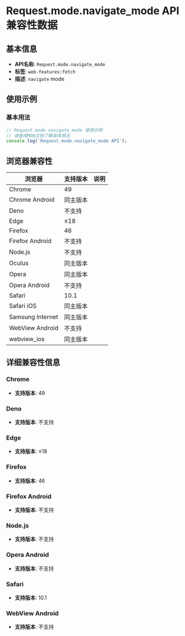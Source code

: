 # Request.mode.navigate_mode API 兼容性数据

## 基本信息

- **API名称**: `Request.mode.navigate_mode`
- **标签**: `web-features:fetch`
- **描述**: `navigate` mode

## 使用示例

### 基本用法

```javascript
// Request.mode.navigate_mode 使用示例
// 请查阅MDN文档了解具体用法
console.log('Request.mode.navigate_mode API');
```

## 浏览器兼容性

| 浏览器 | 支持版本 | 说明 |
|--------|----------|------|
| Chrome | 49 |  |
| Chrome Android | 同主版本 |  |
| Deno | 不支持 |  |
| Edge | ≤18 |  |
| Firefox | 46 |  |
| Firefox Android | 不支持 |  |
| Node.js | 不支持 |  |
| Oculus | 同主版本 |  |
| Opera | 同主版本 |  |
| Opera Android | 不支持 |  |
| Safari | 10.1 |  |
| Safari iOS | 同主版本 |  |
| Samsung Internet | 同主版本 |  |
| WebView Android | 不支持 |  |
| webview_ios | 同主版本 |  |

## 详细兼容性信息

### Chrome

- **支持版本**: 49

### Deno

- **支持版本**: 不支持

### Edge

- **支持版本**: ≤18

### Firefox

- **支持版本**: 46

### Firefox Android

- **支持版本**: 不支持

### Node.js

- **支持版本**: 不支持

### Opera Android

- **支持版本**: 不支持

### Safari

- **支持版本**: 10.1

### WebView Android

- **支持版本**: 不支持

